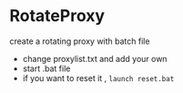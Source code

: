 # RotateProxy
create a rotating proxy with batch file
* change proxylist.txt and add your own
* start .bat file
* if you want to reset it , ```launch reset.bat```
